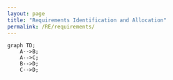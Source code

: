 ```yaml
---
layout: page
title: "Requirements Identification and Allocation"
permalink: /RE/requirements/
---
```


```mermaid
graph TD;
    A-->B;
    A-->C;
    B-->D;
    C-->D;
```

